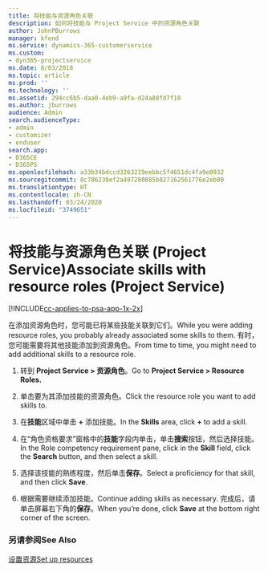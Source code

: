 ```yaml
---
title: 将技能与资源角色关联
description: 如何将技能与 Project Service 中的资源角色关联
author: JohnPBurrows
manager: kfend
ms.service: dynamics-365-customerservice
ms.custom:
- dyn365-projectservice
ms.date: 8/03/2018
ms.topic: article
ms.prod: ''
ms.technology: ''
ms.assetid: 294cc6b5-daa0-4eb9-a9fa-d24a88fd7f18
ms.author: jburrows
audience: Admin
search.audienceType:
- admin
- customizer
- enduser
search.app:
- D365CE
- D365PS
ms.openlocfilehash: a33b34bdccd3263219eebbc5f4651dc4fa9e0932
ms.sourcegitcommit: 8c786230ef2a497280885b827162561776e2eb00
ms.translationtype: HT
ms.contentlocale: zh-CN
ms.lasthandoff: 03/24/2020
ms.locfileid: "3749651"
---
```

# <a name="associate-skills-with-resource-roles-project-service"></a><span data-ttu-id="0a3b7-103">将技能与资源角色关联 (Project Service)</span><span class="sxs-lookup"><span data-stu-id="0a3b7-103">Associate skills with resource roles (Project Service)</span></span>

[!INCLUDE[cc-applies-to-psa-app-1x-2x](../includes/cc-applies-to-psa-app-1x-2x.md)]

<span data-ttu-id="0a3b7-104">在添加资源角色时，您可能已将某些技能关联到它们。</span><span class="sxs-lookup"><span data-stu-id="0a3b7-104">While you were adding resource roles, you probably already associated some skills to them.</span></span> <span data-ttu-id="0a3b7-105">有时，您可能需要将其他技能添加到资源角色。</span><span class="sxs-lookup"><span data-stu-id="0a3b7-105">From time to time, you might need to add additional skills to a resource role.</span></span>  
  
1.  <span data-ttu-id="0a3b7-106">转到 **Project Service > 资源角色**。</span><span class="sxs-lookup"><span data-stu-id="0a3b7-106">Go to **Project Service > Resource Roles.**</span></span>  
  
2.  <span data-ttu-id="0a3b7-107">单击要为其添加技能的资源角色。</span><span class="sxs-lookup"><span data-stu-id="0a3b7-107">Click the resource role you want to add skills to.</span></span>  
  
3.  <span data-ttu-id="0a3b7-108">在**技能**区域中单击 **+** 添加技能。</span><span class="sxs-lookup"><span data-stu-id="0a3b7-108">In the **Skills** area, click **+** to add a skill.</span></span>  
  
4.  <span data-ttu-id="0a3b7-109">在“角色资格要求”窗格中的**技能**字段内单击，单击**搜索**按钮，然后选择技能。</span><span class="sxs-lookup"><span data-stu-id="0a3b7-109">In the Role competency requirement pane, click in the **Skill** field, click the **Search** button,  and then select a skill.</span></span>  
  
5.  <span data-ttu-id="0a3b7-110">选择该技能的熟练程度，然后单击**保存**。</span><span class="sxs-lookup"><span data-stu-id="0a3b7-110">Select a proficiency for that skill, and then click **Save**.</span></span>  
  
6.  <span data-ttu-id="0a3b7-111">根据需要继续添加技能。</span><span class="sxs-lookup"><span data-stu-id="0a3b7-111">Continue adding skills as necessary.</span></span> <span data-ttu-id="0a3b7-112">完成后，请单击屏幕右下角的**保存**。</span><span class="sxs-lookup"><span data-stu-id="0a3b7-112">When you’re done, click **Save** at the bottom right corner of the screen.</span></span>  
  
### <a name="see-also"></a><span data-ttu-id="0a3b7-113">另请参阅</span><span class="sxs-lookup"><span data-stu-id="0a3b7-113">See Also</span></span>  
 [<span data-ttu-id="0a3b7-114">设置资源</span><span class="sxs-lookup"><span data-stu-id="0a3b7-114">Set up resources</span></span>](../project-service/set-up-resources.md)
